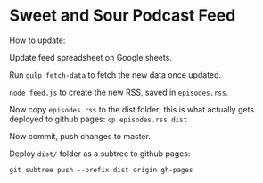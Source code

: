 # Sweet and Sour Podcast Feed

How to update:

Update feed spreadsheet on Google sheets.

Run `gulp fetch-data` to fetch the new data once updated.

`node feed.js` to create the new RSS, saved in `episodes.rss`.

Now copy `episodes.rss` to the dist folder; this is what actually gets deployed to github pages:
`cp episodes.rss dist`

Now commit, push changes to master.

Deploy `dist/` folder as a subtree to github pages:

`git subtree push --prefix dist origin gh-pages`
